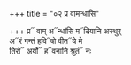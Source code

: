 +++
title = "०२ प्र वामन्धांसि"

+++
प्र᳓ वाम् अ᳓न्धांसि म᳓दियानि अस्थुर्  
अ᳓रं गन्तं हवि᳓षो वीत᳓ये मे  
तिरो᳓ अर्यो᳓ ह᳓वनानि श्रुतं᳓ नः
